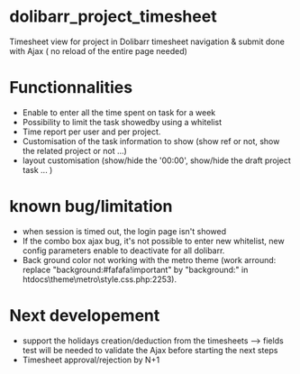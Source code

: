 # dolibarr_project_timesheet
Timesheet view for project in Dolibarr
timesheet navigation & submit done with Ajax ( no reload of the entire page needed)

# Functionnalities
- Enable to enter all the time spent on task for a week
- Possibility to limit the task showedby using a whitelist
- Time report per user and per project.
- Customisation of the task information to show (show ref or not, show the related project or not ...)
- layout customisation (show/hide the '00:00', show/hide the draft project task ... )

# known bug/limitation
- when session is timed out, the login page isn't showed
- If the combo box ajax bug, it's not possible to enter new whitelist, new config parameters enable to deactivate for all dolibarr.
- Back ground color not working with the metro theme (work arround: replace "background:#fafafa!important" by "background:" in htdocs\theme\metro\style.css.php:2253).

# Next developement
- support the holidays creation/deduction from the timesheets --> fields test will be needed to validate the Ajax before starting the next steps
- Timesheet approval/rejection by N+1
